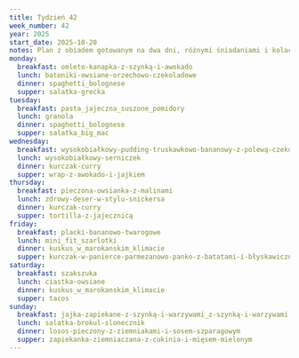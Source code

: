 ```yaml
---
title: Tydzień 42
week_number: 42
year: 2025
start_date: 2025-10-20
notes: Plan z obiadem gotowanym na dwa dni, różnymi śniadaniami i kolacjami.
monday:
  breakfast: omleto-kanapka-z-szynką-i-awokado
  lunch: batoniki-owsiane-orzechowo-czekoladowe
  dinner: spaghetti_bolognese
  supper: salatka-grecka
tuesday:
  breakfast: pasta_jajeczna_suszone_pomidory
  lunch: granola
  dinner: spaghetti_bolognese
  supper: salatka_big_mac
wednesday:
  breakfast: wysokobiałkowy-pudding-truskawkowo-bananowy-z-polewą-czekoladowo-orzechową
  lunch: wysokobiałkowy-serniczek
  dinner: kurczak-curry
  supper: wrap-z-awokado-i-jajkiem
thursday:
  breakfast: pieczona-owsianka-z-malinami
  lunch: zdrowy-deser-w-stylu-snickersa
  dinner: kurczak-curry
  supper: tortilla-z-jajecznicą
friday:
  breakfast: placki-bananowo-twarogowe
  lunch: mini_fit_szarlotki
  dinner: kuskus_w_marokanskim_klimacie
  supper: kurczak-w-panierce-parmezanowo-panko-z-batatami-i-błyskawiczną-sałatką
saturday:
  breakfast: szakszuka
  lunch: ciastka-owsiane
  dinner: kuskus_w_marokanskim_klimacie
  supper: tacos
sunday:
  breakfast: jajka-zapiekane-z-szynką-i-warzywami_z-szynką-i-warzywami
  lunch: salatka-brokul-slonecznik
  dinner: losos-pieczony-z-ziemniakami-i-sosem-szparagowym
  supper: zapiekanka-ziemniaczana-z-cukinia-i-mięsem-mielonym
---
```


